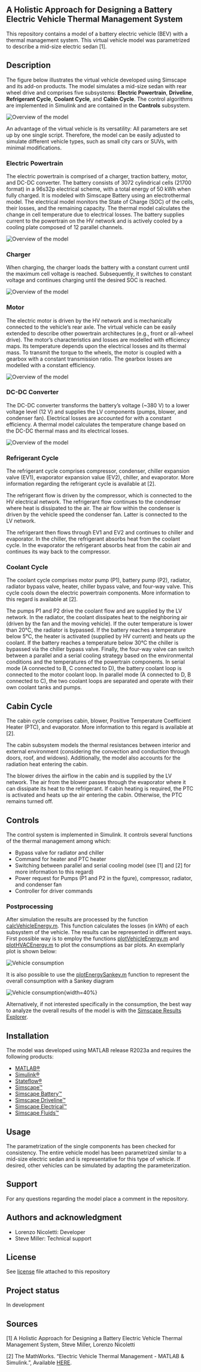 ## A Holistic Approach for Designing a Battery Electric Vehicle Thermal Management System
This repository contains a model of a battery electric vehicle (BEV) with a thermal 
management system. This virtual vehicle model was parametrized to describe a mid-size electric sedan [1].

## Description
The figure below illustrates the virtual vehicle developed using Simscape and its add-on products. 
The model simulates a mid-size sedan with rear wheel drive and comprises five subsystems: 
**Electric Powertrain**, **Driveline**, **Refrigerant Cycle**, **Coolant Cycle**, and **Cabin Cycle**. 
The control algorithms are implemented in Simulink and are contained in the **Controls** subsystem.

![Overview of the model](Overview/html/BEV_Thermal_Management_01.png)

An advantage of the virtual vehicle is its versatility: All parameters are set up by one single script. 
Therefore, the model can be easily adjusted to simulate different vehicle types, such as small city 
cars or SUVs, with minimal modifications.

### Electric Powertrain
The electric powertrain is comprised of a charger, traction battery, motor, and DC-DC converter.
The battery consists of 3072 cylindrical cells (21700 format) in a 96s32p electrical scheme, with a 
total energy of 50 kWh when fully charged. It is modeled with Simscape Battery using an electrothermal 
model. The electrical model monitors the State of Charge (SOC) of the cells, their losses, and the 
remaining capacity. The thermal model calculates the change in cell temperature due to electrical losses. 
The battery supplies current to the powertrain on the HV network and is actively cooled by a cooling 
plate composed of 12 parallel channels.

![Overview of the model](Overview/html/BEV_Thermal_Management_02.png)

### Charger
When charging, the charger loads the battery with a constant current until the maximum cell voltage 
is reached. Subsequently, it switches to constant voltage and continues charging until the desired 
SOC is reached.

![Overview of the model](Overview/html/BEV_Thermal_Management_03.png)

### Motor

The electric motor is driven by the HV network and is mechanically connected to the vehicle’s 
rear axle. The virtual vehicle can be easily extended to describe other powertrain architectures 
(e.g., front or all-wheel drive). The motor’s characteristics and losses are modelled with efficiency 
maps. Its temperature depends upon the electrical losses and its thermal mass. To transmit the 
torque to the wheels, the motor is coupled with a gearbox with a constant transmission ratio. 
The gearbox losses are modelled with a constant efficiency.

![Overview of the model](Overview/html/BEV_Thermal_Management_04.png)

### DC-DC Converter

The DC-DC converter transforms the battery’s voltage (~380 V) to a lower voltage level (12 V) 
and supplies the LV components (pumps, blower, and condenser fan). Electrical losses are accounted 
for with a constant efficiency. A thermal model calculates the temperature change based on the 
DC-DC thermal mass and its electrical losses.

![Overview of the model](Overview/html/BEV_Thermal_Management_05.png)


### Refrigerant Cycle
The refrigerant cycle comprises compressor, condenser, chiller expansion valve (EV1), evaporator 
expansion value (EV2), chiller, and evaporator. More information regarding the refrigerant cycle 
is available at [2].

The refrigerant flow is driven by the compressor, which is connected to the HV electrical network. 
The refrigerant flow continues to the condenser where heat is dissipated to the air. The air flow 
within the condenser is driven by the vehicle speed the condenser fan. Latter is connected to the 
LV network.

The refrigerant then flows through EV1 and EV2 and continues to chiller and evaporator. In the 
chiller, the refrigerant absorbs heat from the coolant cycle. In the evaporator the refrigerant 
absorbs heat from the cabin air and continues its way back to the compressor.

### Coolant Cycle
The coolant cycle comprises motor pump (P1), battery pump (P2), radiator, radiator bypass valve, 
heater, chiller bypass valve, and four-way valve. This cycle cools down the electric powertrain 
components. More information to this regard is available at [2].

The pumps P1 and P2 drive the coolant flow and are supplied by the LV network. In the radiator, 
the coolant dissipates heat to the neighboring air (driven by the fan and the moving vehicle). 
If the outer temperature is lower than 20°C, the radiator is bypassed. If the battery reaches a 
temperature below 5°C, the heater is activated (supplied by HV current) and heats up the coolant. 
If the battery reaches a temperature below 30°C the chiller is bypassed via the chiller bypass valve. 
Finally, the four-way valve can switch between a parallel and a serial cooling strategy based on the 
environmental conditions and the temperatures of the powertrain components. In serial mode 
(A connected to B, C connected to D), the battery coolant loop is connected to the motor coolant loop. 
In parallel mode (A connected to D, B connected to C), the two coolant loops are separated and 
operate with their own coolant tanks and pumps. 

## Cabin Cycle
The cabin cycle comprises cabin, blower, Positive Temperature Coefficient Heater (PTC), and 
evaporator. More information to this regard is available at [2].

The cabin subsystem models the thermal resistances between interior and external environment 
(considering the convection and conduction through doors, roof, and widows). Additionally, the 
model also accounts for the radiation heat entering the cabin.

The blower drives the airflow in the cabin and is supplied by the LV network. The air from the 
blower passes through the evaporator where it can dissipate its heat to the refrigerant. If 
cabin heating is required, the PTC is activated and heats up the air entering the cabin. Otherwise, 
the PTC remains turned off. 

## Controls
The control system is implemented in Simulink. It controls several functions of the thermal 
management among which:
- Bypass valve for radiator and chiller
- Command for heater and PTC heater
- Switching between parallel and serial cooling model (see [1] and [2] for more information to this regard)
- Power request for Pumps (P1 and P2 in the fgure), compressor, radiator, and condenser fan
- Controller for driver commands

### Postprocessing
After simulation the results are processed by the function [calcVehicleEnergy.m](/Scripts_Data/Scripts/04_PlotFunctions/calcVehicleEnergy.m). This function calculates the losses (in kWh) of each subsystem of the vehicle. The results can be represented in different ways.
First possible way is to employ the functions [plotVehicleEnergy.m](/Scripts_Data/Scripts/04_PlotFunctions/plotVehicleEnergy.m) and [plotHVACEnergy.m](/Scripts_Data/Scripts/04_PlotFunctions/plotHVACEnergy.m) to plot the consumptions as bar plots. An exemplarly plot is shown below:

![Vehicle consumption](Overview/html/BEV_Thermal_Management_09.png)

It is also possible to use the [plotEnergySankey.m](/Scripts_Data/Scripts/04_PlotFunctions/plotEnergySankey.m) function to represent the overall consumption with a Sankey diagram

![Vehicle consumption](Overview/html/BEV_Thermal_Management_11.png){width=40%}

Alternatively, if not interested specifically in the consumption, the best way to 
analyze the overall results of the model is with the 
[Simscape Results Explorer](https://www.mathworks.com/help/simscape/ug/using-the-simscape-results-explorer.html).
 
## Installation
The model was developed using MATLAB release R2023a and requires the following products:
   * [MATLAB&reg;](https://www.mathworks.com/products/matlab.html)
   * [Simulink&reg;](https://www.mathworks.com/products/simulink.html)
   * [Stateflow&reg;](https://www.mathworks.com/products/stateflow.html)
   * [Simscape&trade;](https://www.mathworks.com/products/simscape.html)
   * [Simscape Battery&trade;](https://www.mathworks.com/products/simscape-battery.html)
   * [Simscape Driveline&trade;](https://www.mathworks.com/products/simscape-driveline.html)
   * [Simscape Electrical&trade;](https://www.mathworks.com/products/simscape-electrical.html)
   * [Simscape Fluids&trade;](https://www.mathworks.com/products/simscape-fluids.html)

## Usage
The parametrization of the single components has been checked for consistency. The 
entire vehicle model has been parametrized similar to a mid-size electric sedan and is 
representative for this type of vehicle. If desired, other vehicles can be simulated by 
adapting the parameterization.

## Support
For any questions regarding the model place a comment in the repository.


## Authors and acknowledgment
* Lorenzo Nicoletti: Developer
* Steve Miller: Technical support

## License
See [license](LICENSE.md) file attached to this repository

## Project status
In development

## Sources
[1] A Holistic Approach for Designing a Battery Electric Vehicle Thermal Management System, 
Steve Miller, Lorenzo Nicoletti

[2] The MathWorks. “Electric Vehicle Thermal Management - MATLAB & Simulink.”, Available 
[HERE](https://www.mathworks.com/help/hydro/ug/sscfluids_ev_thermal_management.html). 
 
